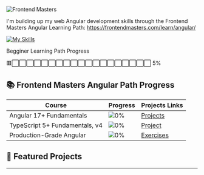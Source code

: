 ![Frontend Masters](https://static.frontendmasters.com/assets/brand/logos/full.png)

I'm building up my web Angular development skills through the Frontend Masters Angular Learning Path:
https://frontendmasters.com/learn/angular/

[![My Skills](https://skillicons.dev/icons?i=ts,angular,t&theme=light)](https://skillicons.dev)

Begginer Learning Path Progress

🟥⬜⬜⬜⬜⬜⬜⬜⬜⬜⬜⬜⬜⬜⬜⬜⬜⬜⬜⬜ 5%

## 📚 Frontend Masters Angular Path Progress

| Course                         | Progress                          | Projects Links |
| ------------------------------ | --------------------------------- | -------------- |
| Angular 17+ Fundamentals       | ![0%](https://progress-bar.xyz/0) | [Projects]()   |
| TypeScript 5+ Fundamentals, v4 | ![0%](https://progress-bar.xyz/0) | [Project]()    |
| Production-Grade Angular       | ![0%](https://progress-bar.xyz/0) | [Exercises]()  |

## 🚀 Featured Projects

---
